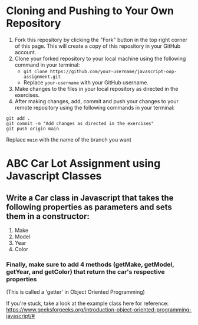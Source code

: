 # Cloning and Pushing to Your Own Repository

1. Fork this repository by clicking the "Fork" button in the top right corner of this page. This will create a copy of this repository in your GitHub account.
2. Clone your forked repository to your local machine using the following command in your terminal:
    - `git clone https://github.com/your-username/javascript-oop-assignment.git`
    - Replace `your-username` with your GitHub username.
3. Make changes to the files in your local repository as directed in the exercises.
4. After making changes, add, commit and push your changes to your remote repository using the following commands in your terminal:

```
git add .
git commit -m "Add changes as directed in the exercises"
git push origin main
```

Replace `main` with the name of the branch you want

# ABC Car Lot Assignment using Javascript Classes
## Write a Car class in Javascript that takes the following properties as parameters and sets them in a constructor:
1. Make
2. Model
3. Year
4. Color

### Finally, make sure to add 4 methods (getMake, getModel, getYear, and getColor) that return the car's respective properties
(This is called a 'getter' in Object Oriented Programming)

If you're stuck, take a look at the example class here for reference: https://www.geeksforgeeks.org/introduction-object-oriented-programming-javascript/#
